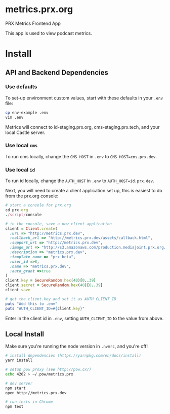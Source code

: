 # metrics.prx.org
PRX Metrics Frontend App

This app is used to view podcast metrics.

# Install

## API and Backend Dependencies

### Use defaults
To set-up environment custom values, start with these defaults in your `.env` file:
``` sh
cp env-example .env
vim .env
```
Metrics will connect to id-staging.prx.org, cms-staging.prx.tech, and your local Castle server.

### Use local `cms`
To run cms locally, change the `CMS_HOST` in `.env` to `CMS_HOST=cms.prx.dev`.

###  Use local `id`
To run id locally, change the `AUTH_HOST` in `.env` to `AUTH_HOST=id.prx.dev`.

Next, you will need to create a client application set up, this is easiest to do from the prx.org console:
``` ruby
# start a console for prx.org
cd prx.org
./script/console

# in the console, save a new client application
client = Client.create(
  :url => "http://metrics.prx.dev",
  :callback_url => "http://metrics.prx.dev/assets/callback.html",
  :support_url => "http://metrics.prx.dev",
  :image_url => "http://s3.amazonaws.com/production.mediajoint.prx.org/public/comatose_files/4625/prx-logo_large.png",
  :description => "metrics.prx.dev",
  :template_name => "prx_beta",
  :user_id =>8,
  :name => "metrics.prx.dev",
  :auto_grant =>true
)
client.key = SecureRandom.hex(40)[0..39]
client.secret = SecureRandom.hex(40)[0..39]
client.save

# get the client.key and set it as AUTH_CLIENT_ID
puts "Add this to .env"
puts "AUTH_CLIENT_ID=#{client.key}"
```

Enter in the client id in `.env`, setting `AUTH_CLIENT_ID` to the value from above.

## Local Install

Make sure you're running the node version in `.nvmrc`, and you're off!

``` sh
# install dependencies (https://yarnpkg.com/en/docs/install)
yarn install

# setup pow proxy (see http://pow.cx/)
echo 4202 > ~/.pow/metrics.prx

# dev server
npm start
open http://metrics.prx.dev

# run tests in Chrome
npm test
```
